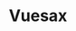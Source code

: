 ---
layout: single
title: Vuesax
creator: Lusaxweb
creator_url: http://www.lusaxweb.com.ve/
date_added: 2019-01-05
site_description: Vuesax is a library of Vuejs components that facilitates front-end development and streamlines work with great visual quality.
site_url: https://lusaxweb.github.io/vuesax/
site_screenshots:
  - sites/vuesax.png
  - sites/vuesax-docs.png
site_tags:
  - documentation
---